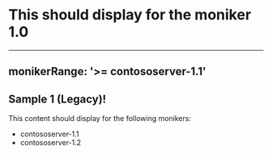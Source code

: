 # This should display for the moniker 1.0

---
monikerRange: '>= contososerver-1.1'
---

## Sample 1 (Legacy)!

This content should display for the following monikers:

* contososerver-1.1
* contososerver-1.2
